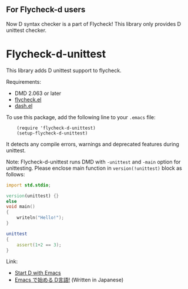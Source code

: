 ## For Flycheck-d users
Now D syntax checker is a part of Flycheck!
This library only provides D unittest checker.

# Flycheck-d-unittest

This library adds D unittest support to flycheck.

Requirements:
  * DMD 2.063 or later
  * [flycheck.el](https://github.com/flycheck/flycheck)
  * [dash.el](https://github.com/magnars/dash.el)

To use this package, add the following line to your `.emacs` file:
```elisp
    (require 'flycheck-d-unittest)
    (setup-flycheck-d-unittest)
```
It detects any compile errors, warnings and deprecated features during unittest.

Note: Flycheck-d-unittest runs DMD with `-unittest` and `-main` option for unittesting.
Please enclose main function in `version(!unittest)` block as follows:

```d
import std.stdio;

version(unittest) {}
else
void main()
{
    writeln("Hello!");
}

unittest
{
    assert(1+2 == 3);
}
```

Link:
  * [Start D with Emacs](https://github.com/tom-tan/flycheck-d/wiki/Start-D-with-Emacs)
  * [Emacs で始める D言語!](http://qiita.com/tm_tn/items/1d01c4500e1ca7632140) (Written in Japanese)
